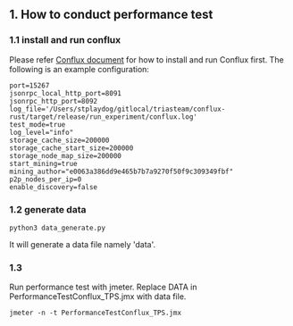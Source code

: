 ## 1. How to conduct performance test


### 1.1 install and run conflux

Please refer [Conflux document](https://conflux-chain.github.io/conflux-doc/) for how to install and run Conflux first. 
The following is an example configuration:

```
port=15267
jsonrpc_local_http_port=8091
jsonrpc_http_port=8092
log_file='/Users/stplaydog/gitlocal/triasteam/conflux-rust/target/release/run_experiment/conflux.log'
test_mode=true
log_level="info"
storage_cache_size=200000
storage_cache_start_size=200000
storage_node_map_size=200000
start_mining=true
mining_author="e0063a386dd9e465b7b7a9270f50f9c309349fbf"
p2p_nodes_per_ip=0
enable_discovery=false
``` 

### 1.2 generate data

```
python3 data_generate.py
```

It will generate a data file namely 'data'.

### 1.3

Run performance test with jmeter.
Replace DATA in PerformanceTestConflux\_TPS.jmx with data file. 

```
jmeter -n -t PerformanceTestConflux_TPS.jmx 
```

